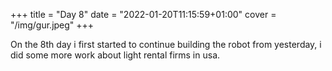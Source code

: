 +++
title = "Day 8"
date = "2022-01-20T11:15:59+01:00"
cover = "/img/gur.jpeg"
+++

On the 8th day i first started to continue building the robot from yesterday, i did some more work about light rental firms in usa.